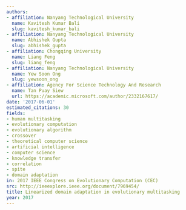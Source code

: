 ```yaml
---
authors:
- affiliation: Nanyang Technological University
  name: Kavitesh Kumar Bali
  slug: kavitesh_kumar_bali
- affiliation: Nanyang Technological University
  name: Abhishek Gupta
  slug: abhishek_gupta
- affiliation: Chongqing University
  name: Liang Feng
  slug: liang_feng
- affiliation: Nanyang Technological University
  name: Yew Soon Ong
  slug: yewsoon_ong
- affiliation: Agency For Science Technology And Research
  name: Tan Puay Siew
  url: https://academic.microsoft.com/author/2332167617/
date: '2017-06-01'
estimated_citations: 30
fields:
- human multitasking
- evolutionary computation
- evolutionary algorithm
- crossover
- theoretical computer science
- artificial intelligence
- computer science
- knowledge transfer
- correlation
- spite
- domain adaptation
in: 2017 IEEE Congress on Evolutionary Computation (CEC)
src: http://ieeexplore.ieee.org/document/7969454/
title: Linearized domain adaptation in evolutionary multitasking
year: 2017
---
```

